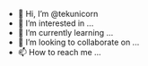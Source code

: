 - 👋 Hi, I’m @tekunicorn
- 👀 I’m interested in ...
- 🌱 I’m currently learning ...
- 💞️ I’m looking to collaborate on ...
- 📫 How to reach me ...

<!---
tekunicorn/tekunicorn is a ✨ special ✨ repository because its `README.md` (this file) appears on your GitHub profile.
You can click the Preview link to take a look at your changes.
mandoteam.blogspot.com
--->
